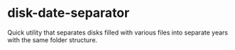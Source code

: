 # disk-date-separator
Quick utility that separates disks filled with various files into separate years with the same folder structure.
